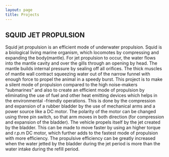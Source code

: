 ```yaml
---
layout: page
title: Projects
---
```


##  SQUID JET PROPULSION

Squid jet propulsion is an efficient mode of underwater propulsion.  Squid is a biological living marine organism, which 
locomotes  by compressing and expanding the body(mantle). For jet propulsion to occur, the water flows into the mantle 
cavity and over the gills through an opening by head. The mantle builds internal pressure by sealing off all orifices. 
The thick muscles of mantle wall contract squeezing water out of the narrow funnel with enough force to propel the animal
in a speedy burst.
This project is to make a silent mode of propulsion compared to the high noise-makers “submarines” and also to create an 
efficient mode of propulsion by eliminating the use of fuel and other heat emitting devices which helps in the environmental
-friendly operations. This is done by the compression and expansion of a rubber bladder by the use of mechanical arms and a 
power source like a DC motor. The polarity of the motor can be changed using three pin switch, so that arm moves in both 
direction (for compression and expansion of the bladder). The vehicle propels itself by the jet created by the bladder. 
This can be made to move faster by using an higher torque and r.p.m DC motor, which further adds to the fastest mode of propulsion
with more efficiency. The propulsive efficiency can be greatly increased when the water jetted by the bladder during the jet period
is more than the water intake during the refill period.

     
